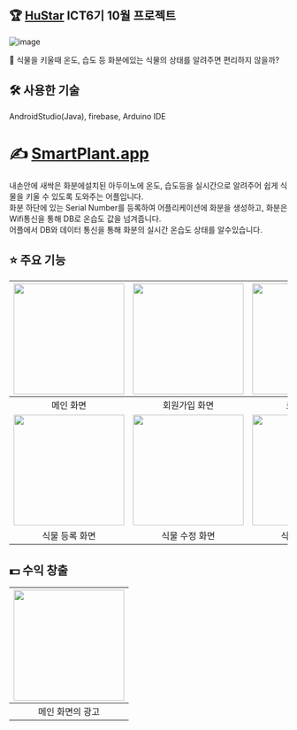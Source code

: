 ## 🏆 [HuStar](http://www.hustar.org/newpages/index.htm) ICT6기 10월 프로젝트

![image](https://user-images.githubusercontent.com/94505652/223682224-5abf74eb-74f3-4e15-bf84-e2a9958c6821.PNG)

🤔 식물을 키울때 온도, 습도 등 화분에있는 식물의 상태를 알려주면 편리하지 않을까?

## 🛠 사용한 기술

 AndroidStudio(Java), firebase, Arduino IDE

# ✍️ [SmartPlant.app](https://velog.io/@myoungchae0_0/HuStar-ICT-6기#10월-첫-프로젝트)

내손안에 새싹은 화분에설치된 아두이노에 온도, 습도등을 실시간으로 알려주어 쉽게 식물을 키울 수 있도록 도와주는 어플입니다.<br>
화분 하단에 있는 Serial Number를 등록하여 어플리케이션에 화분을 생성하고, 화분은 Wifi통신을 통해 DB로 온습도 값을 넘겨줍니다.<br>
어플에서 DB와 데이터 통신을 통해 화분의 실시간 온습도 상태를 알수있습니다.

## ⭐️ 주요 기능
| <img width="200px" src="https://user-images.githubusercontent.com/94505652/223734463-45831afc-e2e1-4e92-88cf-25b4349f8329.png"> |<img width="200px" src="https://user-images.githubusercontent.com/94505652/223733848-28ddf842-3653-40d3-846c-42c407eb9372.jpeg"> | <img width="200px" src="https://user-images.githubusercontent.com/94505652/223733221-3584c077-d2ef-4b1a-975b-3525918dcf8e.jpeg"> |
| :---: | :---: | :---: |
| 메인 화면 | 회원가입 화면 | 로그인 화면 |
|  <img width="200px" src="https://user-images.githubusercontent.com/94505652/223786764-ba217d7d-4397-477b-aafe-321e217ede53.gif">  | <img width="200px" src="https://user-images.githubusercontent.com/94505652/223795022-5c98c2a1-bbfe-47b4-b7f2-a838d01e83af.gif"> | <img width="200px" src="https://user-images.githubusercontent.com/94505652/223798147-de87c81c-4596-46d7-bd2e-b967c855899a.jpg"> |
| 식물 등록 화면 | 식물 수정 화면 | 식물 상태 화면 |

## 💵 수익 창출
| <img width="200px" src="https://user-images.githubusercontent.com/94505652/223782212-cabafd82-2a28-45b9-b8ae-bd82c73b25e5.gif"> |
| :---: |
| 메인 화면의 광고 |

